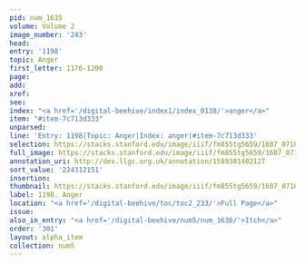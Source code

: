 ```yaml
---
pid: num_1635
volume: Volume 2
image_number: '243'
head:
entry: '1198'
topic: Anger
first_letter: 1176-1200
page:
add:
xref:
see:
index: "<a href='/digital-beehive/index1/index_0138/'>anger</a>"
item: "#item-7c713d333"
unparsed:
line: 'Entry: 1198|Topic: Anger|Index: anger|#item-7c713d333'
selection: https://stacks.stanford.edu/image/iiif/fm855tg5659/1607_0710/355,2151,2959,1645/full/0/default.jpg
full_image: https://stacks.stanford.edu/image/iiif/fm855tg5659/1607_0710/full/full/0/default.jpg
annotation_uri: http://dev.llgc.org.uk/annotation/1589381402127
sort_value: '224312151'
insertion:
thumbnail: https://stacks.stanford.edu/image/iiif/fm855tg5659/1607_0710/355,2151,600,180/250,/0/default.jpg
label: 1198. Anger
location: "<a href='/digital-beehive/toc/toc2_233/'>Full Page</a>"
issue:
also_in_entry: "<a href='/digital-beehive/num5/num_1636/'>Itch</a>"
order: '301'
layout: alpha_item
collection: num5
---
```

